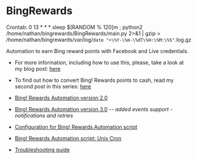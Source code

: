 BingRewards
===========

Crontab:
0 13 * * * sleep $[RANDOM \% 120]m ; python2 /home/nathan/bingrewards/BingRewards/main.py 2>&1 | gzip > /home/nathan/bingrewards/var/log/`date "+\%Y-\%m-\%dT\%H:\%M:\%S"`.log.gz

Automation to earn Bing reward points with Facebook and Live credentials.

- For more information, including how to use this, please, take a look at my blog post:
[here](http://sealemar.blogspot.com/2012/12/bing-rewards-automation.html)

- To find out how to convert Bing! Rewards points to cash, read my second post in this series:
[here](http://sealemar.blogspot.com/2013/04/bing-rewards-points-to-cash.html)

- [Bing! Rewards Automation version 2.0](http://sealemar.blogspot.com/2013/06/bing-rewards-automation-version-2.html)

- [Bing! Rewards Automation version 3.0](http://sealemar.blogspot.com/2013/10/bing-rewards-automation-version-30.html) -- _added events support - notifications and retries_

- [Configuration for Bing! Rewards Automation script](http://sealemar.blogspot.com/2013/10/configuration-for-bing-rewards.html)

- [Bing! Rewards Automation script: Unix Cron](http://sealemar.blogspot.com/2013/10/bing-rewards-automation-script-unix-cron.html)

- [Troubleshooting guide](http://sealemar.blogspot.com/2014/06/troubleshooting-bing-rewards-automation.html)
